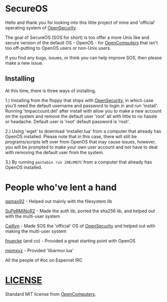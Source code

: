# SecureOS
Hello and thank you for looking into this little project of mine and 'official' operating system of [OpenSecurity](https://github.com/PC-Logix/OpenSecurity).

The goal of SecureOS (SOS for short) is too offer a more Unix like and secure version of the default OS - OpenOS - for [OpenComputers](http://oc.cil.li/index.php?/page/index.html) that isn't too off-putting to OpenOS users or non-Unix users.

If you find any bugs, issues, or think you can help improve SOS, then please make a new issue.

## Installing
At this time, there is three ways of installing.

1.) Installing from the floppy that ships with [OpenSecurity](https://github.com/PC-Logix/OpenSecurity), in which case you'll need the default username and password to login in and run 'install'. Running 'tmpaccount.del' after install with allow you to make a new account on the system and remove the default user 'root' all with little to no hassle or headache. Default user is 'root' default password is 'root'.

2.) Using 'wget' to download 'installer.lua' from a computer that already has OpenOS installed. Please note that in this case, there will still be programs/scripts left over from OpenOS that may cause issues, however, you will be prompted to make your own user account and not have to deal with removing the default user from the system.

3.) By running `pastebin run 20EcMQ7C` from a computer that already has OpenOS installed.

# People who've lent a hand
[gamax92](https://github.com/gamax92) - Helped out mainly with the filesystem lib

[SuPeRMiNoR2](https://github.com/SuPeRMiNoR2) - Made the auth lib, ported the sha256 lib, and helped out with the multi-user system

[Caitlyn](https://github.com/CaitlynMainer) - Made SOS the 'official' OS of [OpenSecurity](https://github.com/PC-Logix/OpenSecurity) and helped out with making the multi-user system

[fnuecke](https://github.com/fnuecke) (and co) - Provided a great starting point with OpenOS

[mpmxyz](https://github.com/mpmxyz) - Provided 'libarmor.lua'

All the people of #oc on Espernet IRC

# [LICENSE](https://github.com/MightyPirates/OpenComputers/blob/master-MC1.7.10/LICENSE)
Standard MIT license from [OpenComputers](http://oc.cil.li/index.php?/page/index.html).
